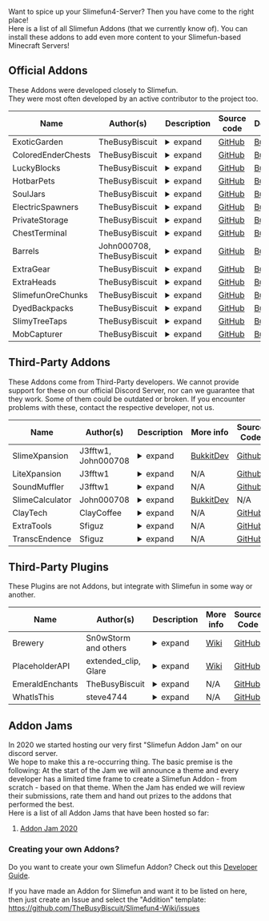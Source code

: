 Want to spice up your Slimefun4-Server? Then you have come to the right place!<br>
Here is a list of all Slimefun Addons (that we currently know of). You can install these addons to add even more content to your Slimefun-based Minecraft Servers!

## Official Addons
These Addons were developed closely to Slimefun.<br>
They were most often developed by an active contributor to the project too.

Name | Author(s) | Description | Source code | Download
------------- | --------- | ----------------------------------------------- | --------- | --------- |
ExoticGarden | TheBusyBiscuit | <details><summary>expand</summary>This Addon adds a lot of Plants, Trees and a bunch of food to Slimefun! You can do everything from growing Plum Trees to crafting "BBQ Bacon wrapped Cheese filled Hot Dogs".</details> | [GitHub](https://github.com/TheBusyBiscuit/ExoticGarden) | [Builds](https://thebusybiscuit.github.io/builds/TheBusyBiscuit/ExoticGarden/master/)
ColoredEnderChests | TheBusyBiscuit | <details><summary>expand</summary>This Addon adds global color-coded Ender Chests that work across dimensions, with Cargo Nets and more!</details> | [GitHub](https://github.com/TheBusyBiscuit/ColoredEnderChests) | [Builds](https://thebusybiscuit.github.io/builds/TheBusyBiscuit/ColoredEnderChests/master/)
LuckyBlocks | TheBusyBiscuit | <details><summary>expand</summary>This Addon adds Lucky Blocks, they are craftable but will also spawn in newly generated chunks. You can never know what happens if you open them!</details> | [GitHub](https://github.com/TheBusyBiscuit/luckyblocks-sf) | [Builds](https://thebusybiscuit.github.io/builds/TheBusyBiscuit/luckyblocks-sf/master/)
HotbarPets | TheBusyBiscuit | <details><summary>expand</summary>This Addon - which is inspired by the mod InventoryPets - adds "Pet"-Items to Slimefun. You can carry your Pets in your Hotbar and they will help you in various ways. But you need to feed them of course!</details> | [GitHub](https://github.com/TheBusyBiscuit/HotbarPets) | [Builds](https://thebusybiscuit.github.io/builds/TheBusyBiscuit/HotbarPets/master/)
SoulJars | TheBusyBiscuit | <details><summary>expand</summary>This Addon adds "Soul Jars" to the game. You can collect souls by killing a certain amount of mobs of the same type. You can then use this Soul Jar to craft Spawners.</details>| [GitHub](https://github.com/TheBusyBiscuit/SoulJars) | [Builds](https://thebusybiscuit.github.io/builds/TheBusyBiscuit/SoulJars/master/)
ElectricSpawners | TheBusyBiscuit | <details><summary>expand</summary>This Addon adds Electric Spawners. You can turn any Repaired Spawners into Electric ones and they will run off Electricity! You can turn them on and off in their GUI.</details> | [GitHub](https://github.com/TheBusyBiscuit/ElectricSpawners) | [Builds](https://thebusybiscuit.github.io/builds/TheBusyBiscuit/ElectricSpawners/master/)
PrivateStorage | TheBusyBiscuit | <details><summary>expand</summary>This Addon adds a lot of new Chests to Slimefun, explosive-resistant chests, private chests and also wooden chests for the various Wood Types in Minecraft.</details> | [GitHub](https://github.com/TheBusyBiscuit/PrivateStorage) | [Builds](https://thebusybiscuit.github.io/builds/TheBusyBiscuit/PrivateStorage/master/)
ChestTerminal | TheBusyBiscuit | <details><summary>expand</summary>This Addon is inspired by the mod AppliedEnergistics. It adds a Terminal to your Cargo Networks. You can request and store Items via the terminal and also import/export Items into chests.</details> | [GitHub](https://github.com/TheBusyBiscuit/ChestTerminal) | [Builds](https://thebusybiscuit.github.io/builds/TheBusyBiscuit/ChestTerminal/master/)
Barrels | John000708, TheBusyBiscuit | <details><summary>expand</summary>This Addon adds Barrels to Slimefun. They are inspired by all Barrels mods that exist out there. You can store a ton of Items of the same type in this one Block.</details> | [GitHub](https://github.com/John000708/Barrels) | [Builds](https://thebusybiscuit.github.io/builds/John000708/Barrels/master/)
ExtraGear | TheBusyBiscuit | <details><summary>expand</summary>This Addon adds new Weapons and Armor to Slimefun. Most of them are related to Alloys and Metals within Slimefun.</details> | [GitHub](https://github.com/TheBusyBiscuit/ExtraGear) | [Builds](https://thebusybiscuit.github.io/builds/TheBusyBiscuit/ExtraGear/master/)
ExtraHeads | TheBusyBiscuit | <details><summary>expand</summary>This Addon adds new Heads to a lot of Minecraft Mobs. Take a look at the config to configure their drop-rate (which is also increased with a Sword Of Beheading).</details> | [GitHub](https://github.com/TheBusyBiscuit/ExtraHeads) | [Builds](https://thebusybiscuit.github.io/builds/TheBusyBiscuit/ExtraHeads/master/)
SlimefunOreChunks | TheBusyBiscuit | <details><summary>expand</summary>This Addon adds all existing dusts to the GEO-Miner. You can get stuff like "Copper Ore Chunks" from the GEO-Miner and then turn those into Dusts using an Ore Crusher.</details> | [GitHub](https://github.com/TheBusyBiscuit/SlimefunOreChunks) | [Builds](https://thebusybiscuit.github.io/builds/TheBusyBiscuit/SlimefunOreChunks/master/)
DyedBackpacks | TheBusyBiscuit | <details><summary>expand</summary>This Addon adds 16 dyed variants for every Slimefun Backpack</details> | [GitHub](https://github.com/TheBusyBiscuit/DyedBackpacks) | [Builds](https://thebusybiscuit.github.io/builds/TheBusyBiscuit/DyedBackpacks/master/)
SlimyTreeTaps | TheBusyBiscuit | <details><summary>expand</summary>This Addon adds Tree Taps and rubber, an alternative way to obtain Plastic Sheets.</details> | [GitHub](https://github.com/TheBusyBiscuit/SlimyTreeTaps) | [Builds](https://thebusybiscuit.github.io/builds/TheBusyBiscuit/SlimyTreeTaps/master/)
MobCapturer | TheBusyBiscuit | <details><summary>expand</summary>This Addon adds a Mob Capturing Cannon which you can use to capture mobs as items. You can find more info on the project page, it is inspired by the Safari-Nets from the mod MineFactory Reloaded.</details> | [GitHub](https://github.com/TheBusyBiscuit/MobCapturer) | [Builds](https://thebusybiscuit.github.io/builds/TheBusyBiscuit/MobCapturer/master/)

## Third-Party Addons
These Addons come from Third-Party developers.
We cannot provide support for these on our official Discord Server, nor can we guarantee that they work. Some of them could be outdated or broken.
If you encounter problems with these, contact the respective developer, not us.

Name | Author(s) | Description | More info | Source Code | Download
------------- | --------- | ----------------------------------------------- | --------- | --------- | --------- |
SlimeXpansion | J3fftw1, John000708 | <details><summary>expand</summary>This Addon - which is inspired by the mod Industrialcraft - adds a lot of new electrical machines. There is a Food Synthesizer, UU Matter, a Wireless Charger and more!</details> | [BukkitDev](https://dev.bukkit.org/projects/slimexpansion_v1-0) | [Github](https://github.com/J3fftw1/slimexpansion) | [Builds](https://thebusybiscuit.github.io/builds/J3fftw1/SlimeXpansion/master/)
LiteXpansion | J3fftw1 | <details><summary>expand</summary>A remake of SlimeXpansion but without many of the unused items. This addon won't be as packed as SlimeXpansion as the name says, it will rather be "Lite".</details> | N/A | [Github](https://github.com/J3fftw1/litexpansion) | [Builds](https://thebusybiscuit.github.io/builds/J3fftw1/LiteXpansion/master/)
SoundMuffler | J3fftw1 | <details><summary>expand</summary>This Addon adds a machine which has the ability to muffle sound.</details> | N/A | [Github](https://github.com/J3fftw1/SoundMuffler/) | [Builds](https://thebusybiscuit.github.io/builds/J3fftw1/SoundMuffler/master/)
SlimeCalculator | John000708 | <details><summary>expand</summary>This Addon gives you the ability to calculate the resources needed to craft Slimefun items.</details> | [BukkitDev](https://dev.bukkit.org/projects/slimecalculator) | N/A | [BukkitDev](https://dev.bukkit.org/projects/slimecalculator/files)
ClayTech | ClayCoffee | <details><summary>expand</summary>This Addon adds some weapons, armors, decoration, machines and diffrent kinds of food & drinks. It also improved Vanilla game experience with items like the High Speed Rail.</details> | N/A | [GitHub](https://github.com/ClayCoffee/ClayTech) | [Releases](https://github.com/ClayCoffee/ClayTech/releases)
ExtraTools | Sfiguz | <details><summary>expand</summary>ExtraTools is a Slimefun4 Addon created to supply useful tools which, although unnecessary, are certain to improve your Slimefun experience.</details> | N/A | [GitHub](https://github.com/Sfiguz7/ExtraTools) | [Builds](https://thebusybiscuit.github.io/builds/Sfiguz7/ExtraTools/master/)
TranscEndence | Sfiguz | <details><summary>expand</summary>This Addon adds tools to get permanent potion effects via a quantum physics-like experience. It was submitted as an entry to the 2020 Slimefun Addon Jam.</details> | N/A | [GitHub](https://github.com/Sfiguz7/TranscEndence) | [Builds](https://thebusybiscuit.github.io/builds/Sfiguz7/TranscEndence/master/)

## Third-Party Plugins
These Plugins are not Addons, but integrate with Slimefun in some way or another.

Name | Author(s) | Description | More info | Source Code | Download
------------- | --------- | ----------------------------------------------- | --------- | --------- | --------- |
Brewery | Sn0wStorm and others | <details><summary>expand</summary>Brewery is a Bukkit / Spigot plugin for an alternate brewing process, including alcoholic Potions. It allows you to customize recipes, add your own beverages and more. Brewery supports the usage of items from Slimefun and any of its addons (including ExoticGarden) in their recipes.</details> | [Wiki](https://github.com/DieReicheErethons/Brewery/wiki) | [GitHub](https://github.com/DieReicheErethons/Brewery) | [Releases](https://github.com/DieReicheErethons/Brewery/releases)
PlaceholderAPI | extended_clip, Glare | <details><summary>expand</summary>Slimefun adds placeholders that can be used with PlaceholderAPI, you can find more Info on the Wiki link.</details> | [Wiki](https://github.com/TheBusyBiscuit/Slimefun4/wiki/PlaceholderAPI) | [GitHub](https://github.com/PlaceholderAPI/PlaceholderAPI) | [SpigotMC](https://www.spigotmc.org/resources/placeholderapi.6245/)
EmeraldEnchants | TheBusyBiscuit | <details><summary>expand</summary>EmeraldEnchants adds a bunch of new Enchantments to the game! Slimefun supports those Enchantments in it's Auto Enchanter/Disenchanter.</details> | N/A | [GitHub](https://github.com/TheBusyBiscuit/EmeraldEnchants2) | [Builds](https://thebusybiscuit.github.io/builds/TheBusyBiscuit/EmeraldEnchants2/master/)
WhatIsThis | steve4744 | <details><summary>expand</summary>WhatIsThis is a plugin inspired by the Minecraft mod WAILA, it adds a little info display to give you information about the block you are looking at. Later versions also support this feature for Slimefun blocks.</details> | N/A | [GitHub](https://github.com/steve4744/WhatIsThis) | [SpigotMC](https://www.spigotmc.org/resources/whatisthis-identify-the-block-you-are-looking-at-multi-language-support.65050/)

## Addon Jams
In 2020 we started hosting our very first "Slimefun Addon Jam" on our discord server.<br>
We hope to make this a re-occurring thing. The basic premise is the following: At the start of the Jam we will announce a theme and every developer has a limited time frame to create a Slimefun Addon - from scratch - based on that theme. When the Jam has ended we will review their submissions, rate them and hand out prizes to the addons that performed the best.<br>
Here is a list of all Addon Jams that have been hosted so far:

1. [Addon Jam 2020](https://github.com/TheBusyBiscuit/Slimefun4/wiki/Addon-Jam-2020)

### Creating your own Addons?
Do you want to create your own Slimefun Addon? Check out this [Developer Guide](https://github.com/TheBusyBiscuit/Slimefun4/wiki/Developer-Guide).

If you have made an Addon for Slimefun and want it to be listed on here, then just create an Issue and select the "Addition" template:
https://github.com/TheBusyBiscuit/Slimefun4-Wiki/issues
